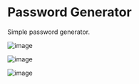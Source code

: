 # Password Generator

Simple password generator.

![image](https://user-images.githubusercontent.com/65875249/118060064-93e95080-b357-11eb-9890-650db749988e.png)

![image](https://user-images.githubusercontent.com/65875249/118060087-9f3c7c00-b357-11eb-9b31-90366fea06fd.png)

![image](https://user-images.githubusercontent.com/65875249/118060102-a499c680-b357-11eb-8c7c-936a40e23b86.png)
